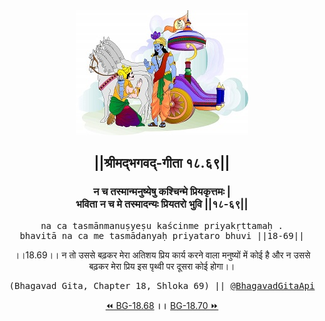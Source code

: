 <center><img src="../../asset/BG.png" alt="#API #bhagavadgitaapi #slok #nodejs #js #api #gitaapi #krishna #hinduism #vedic #ISKCON #shreemadbhagavadgita #technology"/>
<h2>||श्रीमद्‍भगवद्‍-गीता १८.६९||</h2>
<h3>न च तस्मान्मनुष्येषु कश्चिन्मे प्रियकृत्तमः |<br/>भविता न च मे तस्मादन्यः प्रियतरो भुवि ||१८-६९||</h3>
<pre>na ca tasmānmanuṣyeṣu kaścinme priyakṛttamaḥ .<br/>bhavitā na ca me tasmādanyaḥ priyataro bhuvi ||18-69||</pre>
<p>।।18.69।। न तो उससे बढ़कर मेरा अतिशय प्रिय कार्य करने वाला मनुष्यों में कोई है और न उससे बढ़कर मेरा प्रिय इस पृथ्वी पर दूसरा कोई होगा।।</p>
<pre>(Bhagavad Gita, Chapter 18, Shloka 69) || <a href="https://twitter.com/bhagavadgitaapi">@BhagavadGitaApi</a></pre><a href="../../18/68">⏪  BG-18.68</a><b>        ।।        </b><a href="../../18/70">BG-18.70  ⏩</a></center></center>
